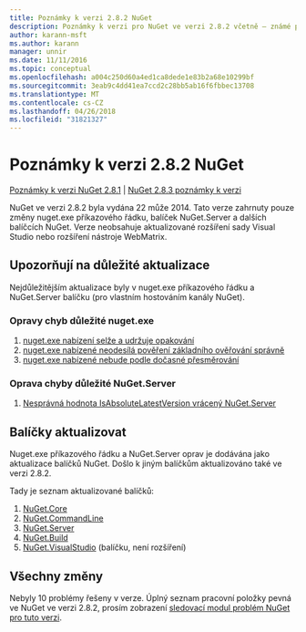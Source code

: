 ```yaml
---
title: Poznámky k verzi 2.8.2 NuGet
description: Poznámky k verzi pro NuGet ve verzi 2.8.2 včetně – známé problémy, opravy chyb, přidaných funkcí a chcete.
author: karann-msft
ms.author: karann
manager: unnir
ms.date: 11/11/2016
ms.topic: conceptual
ms.openlocfilehash: a004c250d60a4ed1ca8dede1e83b2a68e10299bf
ms.sourcegitcommit: 3eab9c4dd41ea7ccd2c28bb5ab16f6fbbec13708
ms.translationtype: MT
ms.contentlocale: cs-CZ
ms.lasthandoff: 04/26/2018
ms.locfileid: "31821327"
---
```

# <a name="nuget-282-release-notes"></a>Poznámky k verzi 2.8.2 NuGet

[Poznámky k verzi NuGet 2.8.1](../release-notes/nuget-2.8.1.md) | [NuGet 2.8.3 poznámky k verzi](../release-notes/nuget-2.8.3.md)

NuGet ve verzi 2.8.2 byla vydána 22 může 2014.  Tato verze zahrnuty pouze změny nuget.exe příkazového řádku, balíček NuGet.Server a dalších balíčcích NuGet.  Verze neobsahuje aktualizované rozšíření sady Visual Studio nebo rozšíření nástroje WebMatrix.

## <a name="notable-updates"></a>Upozorňují na důležité aktualizace

Nejdůležitějším aktualizace byly v nuget.exe příkazového řádku a NuGet.Server balíčku (pro vlastním hostováním kanály NuGet).

### <a name="important-nugetexe-bug-fixes"></a>Opravy chyb důležité nuget.exe

1. [nuget.exe nabízení selže a udržuje opakování](https://nuget.codeplex.com/workitem/4000)
1. [nuget.exe nabízené neodesílá pověření základního ověřování správně](https://nuget.codeplex.com/workitem/4109)
1. [nuget.exe nabízené nebude podle dočasné přesměrování](https://nuget.codeplex.com/workitem/4050)

### <a name="important-nugetserver-bug-fix"></a>Oprava chyby důležité NuGet.Server

1. [Nesprávná hodnota IsAbsoluteLatestVersion vrácený NuGet.Server](https://nuget.codeplex.com/workitem/4147)

## <a name="packages-updated"></a>Balíčky aktualizovat

Nuget.exe příkazového řádku a NuGet.Server oprav je dodávána jako aktualizace balíčků NuGet.  Došlo k jiným balíčkům aktualizováno také ve verzi 2.8.2.

Tady je seznam aktualizované balíčků:

1. [NuGet.Core](https://www.nuget.org/packages/NuGet.Core/)
1. [NuGet.CommandLine](https://www.nuget.org/packages/NuGet.CommandLine/)
1. [NuGet.Server](https://www.nuget.org/packages/NuGet.Server/)
1. [NuGet.Build](https://www.nuget.org/packages/NuGet.Build/)
1. [NuGet.VisualStudio](https://www.nuget.org/packages/NuGet.VisualStudio/) (balíčku, není rozšíření)

## <a name="all-changes"></a>Všechny změny
Nebyly 10 problémy řešeny v verze. Úplný seznam pracovní položky pevná ve NuGet ve verzi 2.8.2, prosím zobrazení [sledovací modul problém NuGet pro tuto verzi](https://nuget.codeplex.com/workitem/list/advanced?keyword=&status=All&type=All&priority=All&release=NuGet%202.8.2&assignedTo=All&component=All&sortField=LastUpdatedDate&sortDirection=Descending&page=0&reasonClosed=All).
